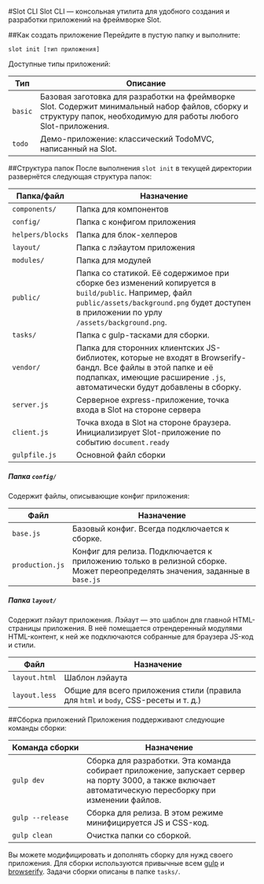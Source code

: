 #Slot CLI
Slot CLI — консольная утилита для удобного создания и разработки приложений на фреймворке Slot.

##Как создать приложение
Перейдите в пустую папку и выполните:
```
slot init [тип приложения]
```

Доступные типы приложений:

Тип     | Описание
--------|-----------------
`basic` | Базовая заготовка для разработки на фреймворке Slot. Содержит минимальный набор файлов, сборку и структуру папок, необходимую для работы любого Slot-приложения.
`todo`  | Демо-приложение: классический TodoMVC, написанный на Slot.

##Структура папок
После выполнения `slot init` в текущей директории развернётся следующая структура папок:

Папка/файл        | Назначение
-----------------|----------
`components/`    | Папка для компонентов
`config/`        | Папка с конфигом приложения
`helpers/blocks` | Папка для блок-хелперов
`layout/`        | Папка с лэйаутом приложения
`modules/`       | Папка для модулей
`public/`        | Папка со статикой. Её содержимое при сборке без изменений копируется в `build/public`. Например, файл `public/assets/background.png` будет доступен в приложении по урлу `/assets/background.png`.
`tasks/`         | Папка с gulp-тасками для сборки.
`vendor/`        | Папка для сторонних клиентских JS-библиотек, которые не входят в Browserify-бандл. Все файлы в этой папке и её подпапках, имеющие расширение `.js`, автоматически будут добавлены в сборку.
`server.js`      | Серверное express-приложение, точка входа в Slot на стороне сервера
`client.js`      | Точка входа в Slot на стороне браузера. Инициализирует Slot-приложение по событию `document.ready`
`gulpfile.js`    | Основной файл сборки

##### Папка `config/`
Содержит файлы, описывающие конфиг приложения:

Файл             | Назначение
----------------|-----
`base.js`       | Базовый конфиг. Всегда подключается к сборке.
`production.js` | Конфиг для релиза. Подключается к приложению только в релизной сборке. Может переопределять значения, заданные в `base.js`

##### Папка `layout/`
Содержит лэйаут приложения. Лэйаут — это шаблон для главной HTML-страницы приложения. В неё помещается отрендеренный модулями HTML-контент, к ней же подключаются собранные для браузера JS-код и стили.

Файл             | Назначение
----------------|-----
`layout.html`   | Шаблон лэйаута
`layout.less`   | Общие для всего приложения стили (правила для `html` и `body`, CSS-ресеты и т. д.)

##Сборка приложений
Приложения поддерживают следующие команды сборки:

Команда&nbsp;сборки | Назначение
------------------|----------
`gulp dev`        | Сборка для разработки. Эта команда собирает приложение, запускает сервер на порту 3000, а также включает автоматическую пересборку при изменении файлов.
`gulp --release`  | Сборка для релиза. В этом режиме минифицируется JS и CSS-код.
`gulp clean`      | Очистка папки со сборкой.

Вы можете модифицировать и дополнять сборку для нужд своего приложения. Для сборки используются привычные всем [gulp](http://gulpjs.com/) и [browserify](http://browserify.org/). Задачи сборки описаны в папке `tasks/`.
